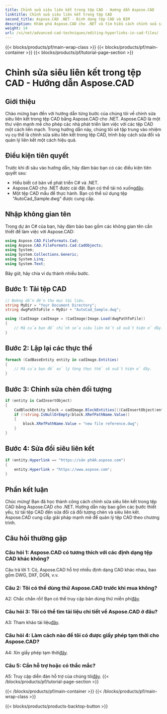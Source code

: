 ```yaml
---
title: Chỉnh sửa siêu liên kết trong tệp CAD - Hướng dẫn Aspose.CAD
linktitle: Chỉnh sửa siêu liên kết trong tệp CAD
second_title: Aspose.CAD .NET - Định dạng tệp CAD và BIM
description: Khám phá Aspose.CAD cho .NET và tìm hiểu cách chỉnh sửa siêu liên kết trong tệp CAD một cách dễ dàng. Nâng cao kỹ năng quản lý tệp CAD của bạn với hướng dẫn toàn diện này.
weight: 14
url: /vi/net/advanced-cad-techniques/editing-hyperlinks-in-cad-files/
---
```


{{< blocks/products/pf/main-wrap-class >}}
{{< blocks/products/pf/main-container >}}
{{< blocks/products/pf/tutorial-page-section >}}

# Chỉnh sửa siêu liên kết trong tệp CAD - Hướng dẫn Aspose.CAD

## Giới thiệu

Chào mừng bạn đến với hướng dẫn từng bước của chúng tôi về chỉnh sửa siêu liên kết trong tệp CAD bằng Aspose.CAD cho .NET. Aspose.CAD là một thư viện mạnh mẽ cho phép các nhà phát triển làm việc với các tệp CAD một cách liền mạch. Trong hướng dẫn này, chúng tôi sẽ tập trung vào nhiệm vụ cụ thể là chỉnh sửa siêu liên kết trong tệp CAD, trình bày cách sửa đổi và quản lý liên kết một cách hiệu quả.

## Điều kiện tiên quyết

Trước khi đi sâu vào hướng dẫn, hãy đảm bảo bạn có các điều kiện tiên quyết sau:

- Hiểu biết cơ bản về phát triển C# và .NET.
-  Aspose.CAD cho .NET được cài đặt. Bạn có thể tải nó xuống[đây](https://releases.aspose.com/cad/net/).
- Một tệp CAD mẫu để thực hành. Bạn có thể sử dụng tệp "AutoCad_Sample.dwg" được cung cấp.

## Nhập không gian tên

Trong dự án C# của bạn, hãy đảm bảo bao gồm các không gian tên cần thiết để làm việc với Aspose.CAD:

```csharp
using Aspose.CAD.FileFormats.Cad;
using Aspose.CAD.FileFormats.Cad.CadObjects;
using System;
using System.Collections.Generic;
using System.Linq;
using System.Text;
```

Bây giờ, hãy chia ví dụ thành nhiều bước.

## Bước 1: Tải tệp CAD

```csharp
// Đường dẫn đến thư mục tài liệu.
string MyDir = "Your Document Directory";
string dwgPathToFile = MyDir + "AutoCad_Sample.dwg";

using (CadImage cadImage = (CadImage)Image.Load(dwgPathToFile))
{
    // Mã của bạn để chỉnh sửa siêu liên kết sẽ xuất hiện ở đây.
}
```

## Bước 2: Lặp lại các thực thể

```csharp
foreach (CadBaseEntity entity in cadImage.Entities)
{
    // Mã của bạn để xử lý từng thực thể sẽ xuất hiện ở đây.
}
```

## Bước 3: Chỉnh sửa chèn đối tượng

```csharp
if (entity is CadInsertObject)
{
    CadBlockEntity block = cadImage.BlockEntities[((CadInsertObject)entity).Name];
    if (!string.IsNullOrEmpty(block.XRefPathName.Value))
    {
        block.XRefPathName.Value = "new file reference.dwg";
    }
}
```

## Bước 4: Sửa đổi siêu liên kết

```csharp
if (entity.Hyperlink == "https://sản phẩm.aspose.com")
{
    entity.Hyperlink = "https://www.aspose.com";
}
```

## Phần kết luận

Chúc mừng! Bạn đã học thành công cách chỉnh sửa siêu liên kết trong tệp CAD bằng Aspose.CAD cho .NET. Hướng dẫn này bao gồm các bước thiết yếu, từ tải tệp CAD đến sửa đổi cả đối tượng chèn và siêu liên kết. Aspose.CAD cung cấp giải pháp mạnh mẽ để quản lý tệp CAD theo chương trình.

## Câu hỏi thường gặp

### Câu hỏi 1: Aspose.CAD có tương thích với các định dạng tệp CAD khác không?

Câu trả lời 1: Có, Aspose.CAD hỗ trợ nhiều định dạng CAD khác nhau, bao gồm DWG, DXF, DGN, v.v.

### Câu 2: Tôi có thể dùng thử Aspose.CAD trước khi mua không?

 A2: Chắc chắn rồi! Bạn có thể truy cập bản dùng thử miễn phí[đây](https://releases.aspose.com/).

### Câu hỏi 3: Tôi có thể tìm tài liệu chi tiết về Aspose.CAD ở đâu?

 A3: Tham khảo tài liệu[đây](https://reference.aspose.com/cad/net/).

### Câu hỏi 4: Làm cách nào để tôi có được giấy phép tạm thời cho Aspose.CAD?

 A4: Xin giấy phép tạm thời[đây](https://purchase.aspose.com/temporary-license/).

### Câu 5: Cần hỗ trợ hoặc có thắc mắc?

 A5: Truy cập diễn đàn hỗ trợ của chúng tôi[đây](https://forum.aspose.com/c/cad/19).
{{< /blocks/products/pf/tutorial-page-section >}}

{{< /blocks/products/pf/main-container >}}
{{< /blocks/products/pf/main-wrap-class >}}

{{< blocks/products/products-backtop-button >}}
